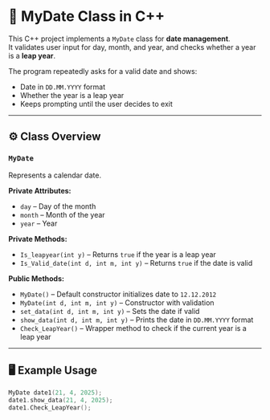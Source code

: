 # 📅 MyDate Class in C++

This C++ project implements a `MyDate` class for **date management**.  
It validates user input for day, month, and year, and checks whether a year is a **leap year**.  

The program repeatedly asks for a valid date and shows:  
- Date in `DD.MM.YYYY` format  
- Whether the year is a leap year  
- Keeps prompting until the user decides to exit  

---

## ⚙️ Class Overview

### `MyDate`
Represents a calendar date.

**Private Attributes:**
- `day` – Day of the month  
- `month` – Month of the year  
- `year` – Year  

**Private Methods:**
- `Is_leapyear(int y)` – Returns `true` if the year is a leap year  
- `Is_Valid_date(int d, int m, int y)` – Returns `true` if the date is valid  

**Public Methods:**
- `MyDate()` – Default constructor initializes date to `12.12.2012`  
- `MyDate(int d, int m, int y)` – Constructor with validation  
- `set_data(int d, int m, int y)` – Sets the date if valid  
- `show_data(int d, int m, int y)` – Prints the date in `DD.MM.YYYY` format  
- `Check_LeapYear()` – Wrapper method to check if the current year is a leap year  

---

## 🖥️ Example Usage

```cpp
MyDate date1(21, 4, 2025);
date1.show_data(21, 4, 2025);
date1.Check_LeapYear();
